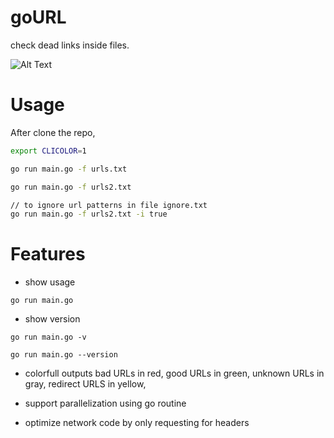 # goURL

check dead links inside files.

![Alt Text](https://dev-to-uploads.s3.amazonaws.com/i/yczaka2e9vazsg49i4l8.gif)

# Usage

After clone the repo, 

```bash
export CLICOLOR=1

go run main.go -f urls.txt

go run main.go -f urls2.txt

// to ignore url patterns in file ignore.txt
go run main.go -f urls2.txt -i true
```

# Features

- show usage
 
`go run main.go`

- show version

`go run main.go -v`

`go run main.go --version`


- colorfull outputs
bad URLs in red, good URLs in green, unknown URLs in gray, redirect URLS in yellow,

- support parallelization using go routine

- optimize network code by only requesting for headers

